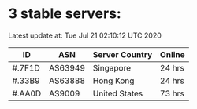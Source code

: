 # 3 stable servers:

Latest update at: Tue Jul 21 02:10:12 UTC 2020

| ID | ASN | Server Country | Online |
| -- | --- | -------------- | ------ |
| #.7F1D | AS63949 | Singapore | 24 hrs |
| #.33B9 | AS63888 | Hong Kong | 24 hrs |
| #.AA0D | AS9009 | United States | 73 hrs |

